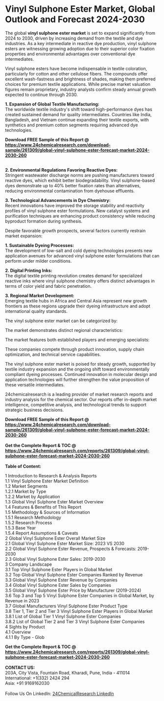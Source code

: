 <h1>Vinyl Sulphone Ester Market, Global Outlook and Forecast 2024-2030</h1><p>The global <strong>vinyl sulphone ester market</strong> is set to expand significantly from 2024 to 2030, driven by increasing demand from the textile and dye industries. As a key intermediate in reactive dye production, vinyl sulphone esters are witnessing growing adoption due to their superior color fixation properties and environmental advantages over conventional dye intermediates.</p><p>Vinyl sulphone esters have become indispensable in textile coloration, particularly for cotton and other cellulose fibers. The compounds offer excellent wash-fastness and brightness of shades, making them preferred choices for premium textile applications. While precise market valuation figures remain proprietary, industry analysts confirm steady annual growth expected to continue through 2030.</p><p><strong>1. Expansion of Global Textile Manufacturing:</strong><br>
The worldwide textile industry's shift toward high-performance dyes has created sustained demand for quality intermediates. Countries like India, Bangladesh, and Vietnam continue expanding their textile exports, with synthetics and premium cotton segments requiring advanced dye technologies.</p><div><b>Download FREE Sample of this Report @ 
            <a href="https://www.24chemicalresearch.com/download-sample/261309/global-vinyl-sulphone-ester-forecast-market-2024-2030-260">
            https://www.24chemicalresearch.com/download-sample/261309/global-vinyl-sulphone-ester-forecast-market-2024-2030-260</a></b></div><br><p><strong>2. Environmental Regulations Favoring Reactive Dyes:</strong><br>
Stringent wastewater discharge norms are pushing manufacturers toward reactive dyes, which exhibit better biodegradability. Vinyl sulphone-based dyes demonstrate up to 40% better fixation rates than alternatives, reducing environmental contamination from dyehouse effluents.</p><p><strong>3. Technological Advancements in Dye Chemistry:</strong><br>
Recent innovations have improved the storage stability and reactivity profiles of vinyl sulphone ester formulations. New catalyst systems and purification techniques are enhancing product consistency while reducing byproduct formation during synthesis.</p><p>Despite favorable growth prospects, several factors currently restrain market expansion:</p><p><strong>1. Sustainable Dyeing Processes:</strong><br>
The development of low-salt and cold dyeing technologies presents new application avenues for advanced vinyl sulphone ester formulations that can perform under milder conditions.</p><p><strong>2. Digital Printing Inks:</strong><br>
The digital textile printing revolution creates demand for specialized reactive inks where vinyl sulphone chemistry offers distinct advantages in terms of color yield and fabric penetration.</p><p><strong>3. Regional Market Development:</strong><br>
Emerging textile hubs in Africa and Central Asia represent new growth frontiers as these regions upgrade their dyeing infrastructure and adopt international quality standards.</p><p>The vinyl sulphone ester market can be categorized by:</p><p>The market demonstrates distinct regional characteristics:</p><p>The market features both established players and emerging specialists:</p><p>These companies compete through product innovation, supply chain optimization, and technical service capabilities.</p><p>The vinyl sulphone ester market is poised for steady growth, supported by textile industry expansion and the ongoing shift toward environmentally compliant dyeing processes. Continued innovation in molecular design and application technologies will further strengthen the value proposition of these versatile intermediates.</p><p>24chemicalresearch is a leading provider of market research reports and industry analysis for the chemical sector. Our reports offer in-depth market intelligence, competitive analysis, and technological trends to support strategic business decisions.</p><div><b>Download FREE Sample of this Report @ 
            <a href="https://www.24chemicalresearch.com/download-sample/261309/global-vinyl-sulphone-ester-forecast-market-2024-2030-260">
            https://www.24chemicalresearch.com/download-sample/261309/global-vinyl-sulphone-ester-forecast-market-2024-2030-260</a></b></div><br><div><b>Get the Complete Report & TOC @ 
            <a href="https://www.24chemicalresearch.com/reports/261309/global-vinyl-sulphone-ester-forecast-market-2024-2030-260">
            https://www.24chemicalresearch.com/reports/261309/global-vinyl-sulphone-ester-forecast-market-2024-2030-260</a></b></div><br>
            <b>Table of Content:</b><p>1 Introduction to Research & Analysis Reports<br />
    1.1 Vinyl Sulphone Ester Market Definition<br />
    1.2 Market Segments<br />
        1.2.1 Market by Type<br />
        1.2.2 Market by Application<br />
    1.3 Global Vinyl Sulphone Ester Market Overview<br />
    1.4 Features & Benefits of This Report<br />
    1.5 Methodology & Sources of Information<br />
        1.5.1 Research Methodology<br />
        1.5.2 Research Process<br />
        1.5.3 Base Year<br />
        1.5.4 Report Assumptions & Caveats<br />
2 Global Vinyl Sulphone Ester Overall Market Size<br />
    2.1 Global Vinyl Sulphone Ester Market Size: 2023 VS 2030<br />
    2.2 Global Vinyl Sulphone Ester Revenue, Prospects & Forecasts: 2019-2030<br />
    2.3 Global Vinyl Sulphone Ester Sales: 2019-2030<br />
3 Company Landscape<br />
    3.1 Top Vinyl Sulphone Ester Players in Global Market<br />
    3.2 Top Global Vinyl Sulphone Ester Companies Ranked by Revenue<br />
    3.3 Global Vinyl Sulphone Ester Revenue by Companies<br />
    3.4 Global Vinyl Sulphone Ester Sales by Companies<br />
    3.5 Global Vinyl Sulphone Ester Price by Manufacturer (2019-2024)<br />
    3.6 Top 3 and Top 5 Vinyl Sulphone Ester Companies in Global Market, by Revenue in 2023<br />
    3.7 Global Manufacturers Vinyl Sulphone Ester Product Type<br />
    3.8 Tier 1, Tier 2 and Tier 3 Vinyl Sulphone Ester Players in Global Market<br />
        3.8.1 List of Global Tier 1 Vinyl Sulphone Ester Companies<br />
        3.8.2 List of Global Tier 2 and Tier 3 Vinyl Sulphone Ester Companies<br />
4 Sights by Product<br />
    4.1 Overview<br />
        4.1.1 By Type - Glob</p><div><b>Get the Complete Report & TOC @ 
            <a href="https://www.24chemicalresearch.com/reports/261309/global-vinyl-sulphone-ester-forecast-market-2024-2030-260">
            https://www.24chemicalresearch.com/reports/261309/global-vinyl-sulphone-ester-forecast-market-2024-2030-260</a></b></div><br><b>CONTACT US:</b><br>
            203A, City Vista, Fountain Road, Kharadi, Pune, India - 411014<br>
            International: +1(332) 2424 294<br>
            Asia: +91 9169162030 <br><br>
            Follow Us On LinkedIn: <a href="https://www.linkedin.com/company/24chemicalresearch/">24ChemicalResearch LinkedIn</a>